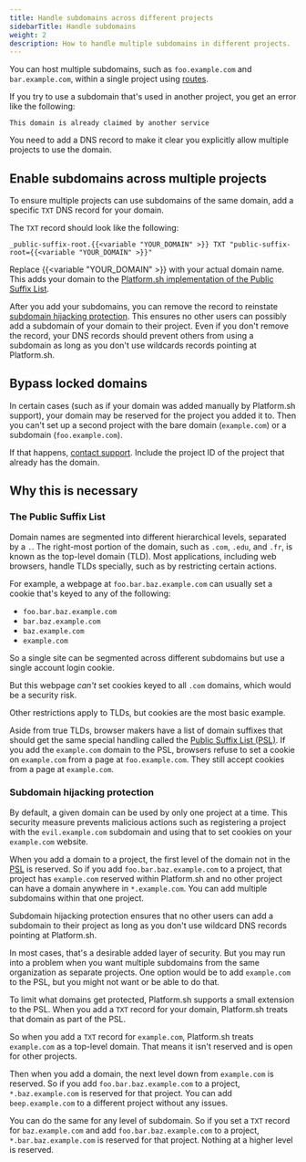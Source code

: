 ```yaml
---
title: Handle subdomains across different projects
sidebarTitle: Handle subdomains
weight: 2
description: How to handle multiple subdomains in different projects.
---
```


You can host multiple subdomains, such as `foo.example.com` and `bar.example.com`,
within a single project using [routes](../../define-routes/_index.md).

If you try to use a subdomain that's used in another project,
you get an error like the following:

```text
This domain is already claimed by another service
```

You need to add a DNS record to make it clear you explicitly allow multiple projects to use the domain.

## Enable subdomains across multiple projects

To ensure multiple projects can use subdomains of the same domain,
add a specific `TXT` DNS record for your domain.

The `TXT` record should look like the following:

```text
_public-suffix-root.{{<variable "YOUR_DOMAIN" >}} TXT "public-suffix-root={{<variable "YOUR_DOMAIN" >}}"
```

Replace {{<variable "YOUR_DOMAIN" >}} with your actual domain name.
This adds your domain to the [Platform.sh implementation of the Public Suffix List](#why-this-is-necessary).

After you add your subdomains, you can remove the record to reinstate [subdomain hijacking protection](#subdomain-hijacking-protection).
This ensures no other users can possibly add a subdomain of your domain to their project.
Even if you don't remove the record, your DNS records should prevent others from using a subdomain
as long as you don't use wildcards records pointing at Platform.sh.

## Bypass locked domains

In certain cases (such as if your domain was added manually by Platform.sh support),
your domain may be reserved for the project you added it to.
Then you can't set up a second project with the bare domain (`example.com`) or a subdomain (`foo.example.com`).

If that happens, [contact support](../../overview/get-support.md).
Include the project ID of the project that already has the domain.

## Why this is necessary

### The Public Suffix List

Domain names are segmented into different hierarchical levels, separated by a `.`.
The right-most portion of the domain, such as `.com`, `.edu`, and `.fr`,
is known as the top-level domain (TLD).
Most applications, including web browsers, handle TLDs specially, such as by restricting certain actions.

For example, a webpage at `foo.bar.baz.example.com` can usually set a cookie that's keyed to any of the following:

- `foo.bar.baz.example.com`
- `bar.baz.example.com`
- `baz.example.com`
- `example.com`

So a single site can be segmented across different subdomains but use a single account login cookie.

But this webpage *can't* set cookies keyed to all `.com` domains,
which would be a security risk.

Other restrictions apply to TLDs, but cookies are the most basic example.

Aside from true TLDs, browser makers have a list of domain suffixes that should get the same special handling
called the [Public Suffix List (PSL)](https://publicsuffix.org/).
If you add the `example.com` domain to the PSL,
browsers refuse to set a cookie on `example.com` from a page at `foo.example.com`.
They still accept cookies from a page at `example.com`.

### Subdomain hijacking protection

By default, a given domain can be used by only one project at a time.
This security measure prevents malicious actions such as registering a project with the `evil.example.com` subdomain
and using that to set cookies on your `example.com` website.

When you add a domain to a project,
the first level of the domain not in the [PSL](#the-public-suffix-list) is reserved.
So if you add `foo.bar.baz.example.com` to a project,
that project has `example.com` reserved within Platform.sh
and no other project can have a domain anywhere in `*.example.com`.
You can add multiple subdomains within that one project.

Subdomain hijacking protection ensures that no other users can add a subdomain to their project
as long as you don't use wildcard DNS records pointing at Platform.sh.

In most cases, that's a desirable added layer of security.
But you may run into a problem when you want multiple subdomains from the same organization as separate projects.
One option would be to add `example.com` to the PSL, but you might not want or be able to do that.

To limit what domains get protected, Platform.sh supports a small extension to the PSL.
When you add a `TXT` record for your domain, Platform.sh treats that domain as part of the PSL.

So when you add a `TXT` record for `example.com`,
Platform.sh treats `example.com` as a top-level domain.
That means it isn't reserved and is open for other projects.

Then when you add a domain, the next level down from `example.com` is reserved.
So if you add `foo.bar.baz.example.com` to a project, `*.baz.example.com` is reserved for that project.
You can add `beep.example.com` to a different project without any issues.

You can do the same for any level of subdomain.
So if you set a `TXT` record for `baz.example.com`
and add `foo.bar.baz.example.com` to a project,
`*.bar.baz.example.com` is reserved for that project.
Nothing at a higher level is reserved.
